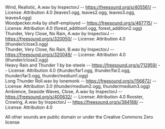 Wind, Realistic, A.wav by InspectorJ -- https://freesound.org/s/405561/ -- License: Attribution 4.0 (leaves1.ogg, leaves2.ogg, leaves3.ogg, leaves4.ogg)  
Woodpecker.m4a by shelf-employed -- https://freesound.org/s/467715/ -- License: Attribution 4.0 (forest_addition1.ogg, forest_addition2.ogg)  
Thunder, Very Close, No Rain, A.wav by InspectorJ -- https://freesound.org/s/320050/ -- License: Attribution 4.0 (thunder/close3.ogg)  
Thunder, Very Close, No Rain, B.wav by InspectorJ -- https://freesound.org/s/320049/ -- License: Attribution 4.0 (thunder/close2.ogg)  
Heavy Rain and Thunder 1 by be-steele -- https://freesound.org/s/712959/ -- License: Attribution 4.0 (thunder/far1.ogg, thunder/far2.ogg, thunder/far3.ogg, thunder/medium1.ogg)  
Long Thunder Roll.wav by lonemonk -- https://freesound.org/s/156872/ -- License: Attribution 3.0 (thunder/medium2.ogg, thunder/medium3.ogg)  
Ambience, Seaside Waves, Close, A.wav by InspectorJ -- https://freesound.org/s/400632/ -- License: Attribution 4.0
Rooster, Crowing, A.wav by InspectorJ -- https://freesound.org/s/384188/ -- License: Attribution 4.0

All other sounds are public domain or under the Creative Commons Zero license